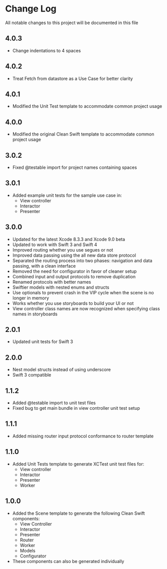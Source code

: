 # Change Log

All notable changes to this project will be documented in this file

## 4.0.3

- Change indentations to 4 spaces

## 4.0.2

- Treat Fetch from datastore as a Use Case for better clarity

## 4.0.1

- Modified the Unit Test template to accommodate common project usage

## 4.0.0

- Modified the original Clean Swift template to accommodate common project usage

## 3.0.2

- Fixed @testable import for project names containing spaces

## 3.0.1

- Added example unit tests for the sample use case in:
	- View controller
	- Interactor
	- Presenter

## 3.0.0

- Updated for the latest Xcode 8.3.3 and Xcode 9.0 beta
- Updated to work with Swift 3 and Swift 4
- Improved routing whether you use segues or not
- Improved data passing using the all new data store protocol
- Separated the routing process into two phases: navigation and data passing, with a clean interface
- Removed the need for configurator in favor of cleaner setup
- Combined input and output protocols to remove duplication
- Renamed protocols with better names
- Swiftier models with nested enums and structs
- Use optionals to prevent crash in the VIP cycle when the scene is no longer in memory
- Works whether you use storyboards to build your UI or not
- View controller class names are now recognized when specifying class names in storyboards

## 2.0.1

- Updated unit tests for Swift 3

## 2.0.0

- Nest model structs instead of using underscore
- Swift 3 compatible

## 1.1.2

- Added @testable import to unit test files
- Fixed bug to get main bundle in view controller unit test setup

## 1.1.1

- Added missing router input protocol conformance to router template

## 1.1.0

- Added Unit Tests template to generate XCTest unit test files for:
	- View controller
	- Interactor
	- Presenter
	- Worker

## 1.0.0

- Added the Scene template to generate the following Clean Swift components:
	- View Controller
	- Interactor
	- Presenter
	- Router
	- Worker
	- Models
	- Configurator
- These components can also be generated individually
